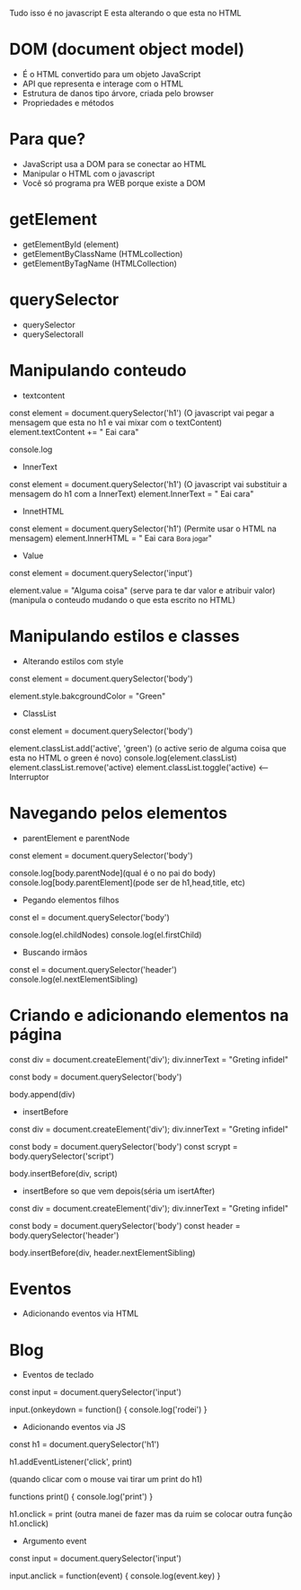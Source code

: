 Tudo isso é no javascript
E esta alterando o que esta no HTML

# DOM (document object model)

* É o HTML convertido para um objeto JavaScript
* API que representa e interage com o HTML
* Estrutura de danos tipo árvore, criada pelo browser
* Propriedades e métodos

# Para que?

* JavaScript usa a DOM para se conectar ao HTML
* Manipular o HTML com o javascript
* Você só programa pra WEB porque existe a DOM



# getElement

* getElementById (element)
* getElementByClassName (HTMLcollection)
* getElementByTagName (HTMLCollection)

# querySelector

* querySelector
* querySelectorall


# Manipulando conteudo 

* textcontent

const element = document.querySelector('h1')
(O javascript vai pegar a mensagem que esta no h1 e vai mixar com o textContent)
element.textContent += " Eai cara"

console.log


* InnerText

const element = document.querySelector('h1')
(O javascript vai substituir a mensagem do h1 com a InnerText)
element.InnerText = " Eai cara"


* InnetHTML

const element = document.querySelector('h1')
(Permite usar o HTML na mensagem)
element.InnerHTML = " Eai cara <small>Bora jogar</small>"

* Value

const element = document.querySelector('input')

element.value = "Alguma coisa"
(serve para te dar valor e atribuir valor)
(manipula o conteudo mudando o que esta escrito no HTML)


# Manipulando estilos e classes


* Alterando estilos com style

const element = document.querySelector('body')

element.style.bakcgroundColor = "Green"

* ClassList

const element = document.querySelector('body')

element.classList.add('active', 'green')
(o active serio de alguma coisa que esta no HTML o green é novo)
console.log(element.classList)
element.classList.remove('active)
element.classList.toggle('active) <--Interruptor


# Navegando pelos elementos

* parentElement e parentNode

const element = document.querySelector('body')

console.log[body.parentNode](qual é o no pai do body)
console.log[body.parentElement](pode ser de h1,head,title, etc)


* Pegando elementos filhos 

const el = document.querySelector('body')

console.log(el.childNodes)
console.log(el.firstChild)


* Buscando irmãos

const el = document.querySelector('header')
console.log(el.nextElementSibling)


# Criando e adicionando elementos na página

const div = document.createElement('div');
div.innerText = "Greting infidel"

const body = document.querySelector('body')

body.append(div)


* insertBefore

const div = document.createElement('div');
div.innerText = "Greting infidel"

const body = document.querySelector('body')
const scrypt = body.querySelector('script')

body.insertBefore(div, script)


* insertBefore so que vem depois(séria um isertAfter)

const div = document.createElement('div');
div.innerText = "Greting infidel"

const body = document.querySelector('body')
const header = body.querySelector('header')

body.insertBefore(div, header.nextElementSibling)


# Eventos

* Adicionando eventos via HTML

<h1 onclick="">Blog</h1>

* Eventos de teclado

const input = document.querySelector('input')

input.(onkeydown = function() {
    console.log('rodei')
}

* Adicionando eventos via JS

const h1 = document.querySelector('h1')

h1.addEventListener('click', print)

(quando clicar com o mouse vai tirar um print do h1)

functions print() {
    console.log('print')
}

h1.onclick = print
(outra manei de fazer mas da ruim se colocar outra função h1.onclick)

* Argumento event

const input = document.querySelector('input')

input.anclick = function(event) {
    console.log(event.key)
}